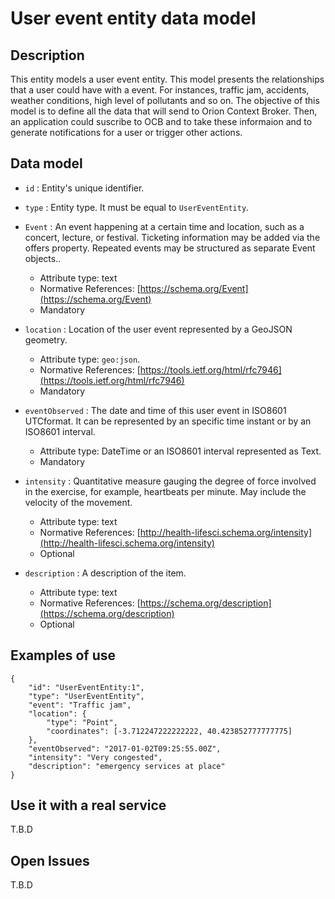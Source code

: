 # User event entity data model

## Description
This entity models a user event entity. This model presents the relationships that a user could have with a event. For instances, traffic jam, accidents, weather conditions, high level of pollutants and so on. 
The objective of this model is to define all the data that will send to Orion Context Broker. Then, an application could suscribe to OCB and to take these informaion and to generate notifications for a user or trigger other actions.

## Data model

+ `id` : Entity's unique identifier. 

+ `type` : Entity type. It must be equal to `UserEventEntity`.

+ `Event` : An event happening at a certain time and location, such as a concert, lecture, or festival. Ticketing information may be added via the offers property. Repeated events may be structured as separate Event objects..
	+ Attribute type: text
    + Normative References: [https://schema.org/Event](https://schema.org/Event)
    + Mandatory 

+ `location` : Location of the user event represented by a GeoJSON geometry. 
    + Attribute type: `geo:json`.
    + Normative References: [https://tools.ietf.org/html/rfc7946](https://tools.ietf.org/html/rfc7946)
    + Mandatory
	
+ `eventObserved` : The date and time of this user event in ISO8601 UTCformat. It can be represented by an specific time instant or by an ISO8601 interval.
	+ Attribute type: DateTime or an ISO8601 interval represented as Text.
	+ Mandatory

+ `intensity` : Quantitative measure gauging the degree of force involved in the exercise, for example, heartbeats per minute. May include the velocity of the movement.
	 + Attribute type: text
	 + Normative References: [http://health-lifesci.schema.org/intensity](http://health-lifesci.schema.org/intensity)
	 + Optional

+ `description` : A description of the item.
	 + Attribute type: text
	 + Normative References: [https://schema.org/description](https://schema.org/description)
	 + Optional	 

## Examples of use
	{
		"id": "UserEventEntity:1",
		"type": "UserEventEntity", 
		"event": "Traffic jam",
		"location": {
			"type": "Point",
			"coordinates": [-3.712247222222222, 40.423852777777775]
		},
		"eventObserved": "2017-01-02T09:25:55.00Z",
		"intensity": "Very congested",
		"description": "emergency services at place"
	}  

## Use it with a real service
T.B.D

## Open Issues
T.B.D